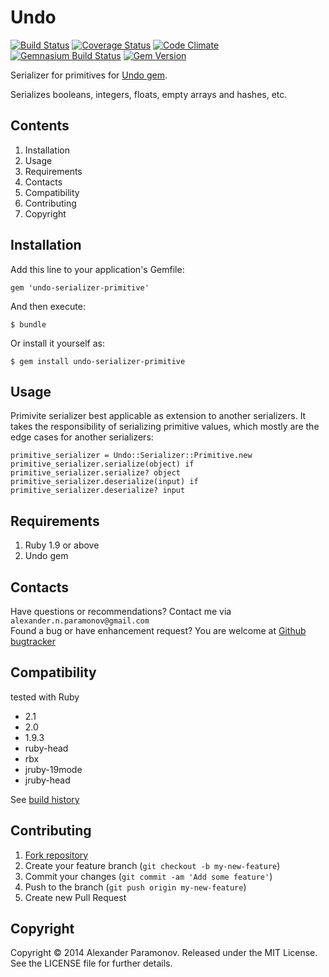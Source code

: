 Undo
==========
[![Build Status](https://travis-ci.org/AlexParamonov/undo-serializer-primitive.png?branch=master)](https://travis-ci.org/AlexParamonov/undo-serializer-primitive)
[![Coverage Status](https://coveralls.io/repos/AlexParamonov/undo-serializer-primitive/badge.png?branch=master)](https://coveralls.io/r/AlexParamonov/undo-serializer-primitive?branch=master)
[![Code Climate](https://codeclimate.com/github/AlexParamonov/undo-serializer-primitive.png)](https://codeclimate.com/github/AlexParamonov/undo-serializer-primitive)
[![Gemnasium Build Status](https://gemnasium.com/AlexParamonov/undo-serializer-primitive.png)](http://gemnasium.com/AlexParamonov/undo-serializer-primitive)
[![Gem Version](https://badge.fury.io/rb/undo-serializer-primitive.png)](http://badge.fury.io/rb/undo-serializer-primitive)

Serializer for primitives for [Undo gem](https://github.com/AlexParamonov/undo).

Serializes booleans, integers, floats, empty arrays and hashes, etc.

Contents
---------
1. Installation
1. Usage
1. Requirements
1. Contacts
1. Compatibility
1. Contributing
1. Copyright

Installation
------------

Add this line to your application's Gemfile:

    gem 'undo-serializer-primitive'

And then execute:

    $ bundle

Or install it yourself as:

    $ gem install undo-serializer-primitive


Usage
-----

Primivite serializer best applicable as extension to another serializers. It
takes the responsibility of serializing primitive values, which mostly are the
edge cases for another serializers:

    primitive_serializer = Undo::Serializer::Primitive.new
    primitive_serializer.serialize(object) if primitive_serializer.serialize? object
    primitive_serializer.deserialize(input) if primitive_serializer.deserialize? input

Requirements
------------
1. Ruby 1.9 or above
1. Undo gem

Contacts
--------
Have questions or recommendations? Contact me via `alexander.n.paramonov@gmail.com`  
Found a bug or have enhancement request? You are welcome at [Github bugtracker](https://github.com/AlexParamonov/undo-serializer-primitive/issues)


Compatibility
-------------
tested with Ruby

* 2.1
* 2.0
* 1.9.3
* ruby-head
* rbx
* jruby-19mode
* jruby-head

See [build history](http://travis-ci.org/#!/AlexParamonov/undo-serializer-primitive/builds)


## Contributing

1. [Fork repository](http://github.com/AlexParamonov/undo-serializer-primitive/fork)
2. Create your feature branch (`git checkout -b my-new-feature`)
3. Commit your changes (`git commit -am 'Add some feature'`)
4. Push to the branch (`git push origin my-new-feature`)
5. Create new Pull Request

Copyright
---------
Copyright © 2014 Alexander Paramonov.
Released under the MIT License. See the LICENSE file for further details.
